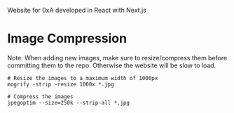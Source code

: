 Website for 0xA developed in React with Next.js

# Image Compression

Note: When adding new images, make sure to resize/compress them before committing them to the repo. Otherwise the website will be slow to load.

```
# Resize the images to a maximum width of 1000px
mogrify -strip -resize 1000x *.jpg

# Compress the images
jpegoptim --size=250k --strip-all *.jpg
```

